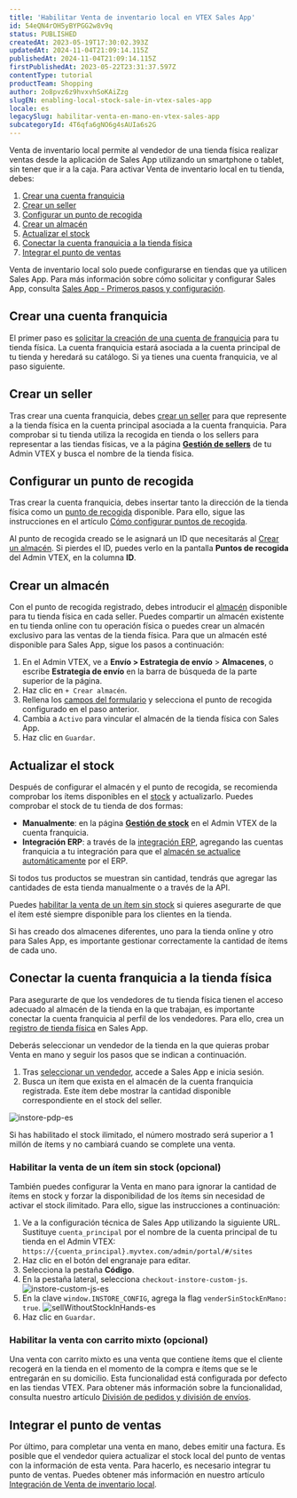 ```yaml
---
title: 'Habilitar Venta de inventario local en VTEX Sales App'
id: 54eQN4rOH5yBYPGG2w8v9q
status: PUBLISHED
createdAt: 2023-05-19T17:30:02.393Z
updatedAt: 2024-11-04T21:09:14.115Z
publishedAt: 2024-11-04T21:09:14.115Z
firstPublishedAt: 2023-05-22T23:31:37.597Z
contentType: tutorial
productTeam: Shopping
author: 2o8pvz6z9hvxvhSoKAiZzg
slugEN: enabling-local-stock-sale-in-vtex-sales-app
locale: es
legacySlug: habilitar-venta-en-mano-en-vtex-sales-app
subcategoryId: 4T6qfa6gNO6g4sAUIa6s2G
---
```


Venta de inventario local permite al vendedor de una tienda física realizar ventas desde la aplicación de Sales App utilizando un smartphone o tablet, sin tener que ir a la caja. Para activar Venta de inventario local en tu tienda, debes:

1. [Crear una cuenta franquicia](#crear-una-cuenta-franquicia)
2. [Crear un seller](#crear-un-seller)
3. [Configurar un punto de recogida](#configurar-un-punto-de-recogida)
4. [Crear un almacén](#crear-un-almacen)
5. [Actualizar el stock](#actualizar-el-stock)
6. [Conectar la cuenta franquicia a la tienda física](#conectar-la-cuenta-franquicia-a-la-tienda-fisica)
7. [Integrar el punto de ventas](#integrar-el-punto-de-ventas)

<div class="alert alert-info">
<p>Venta de inventario local solo puede configurarse en tiendas que ya utilicen Sales App. Para más información sobre cómo solicitar y configurar Sales App, consulta <a href="https://help.vtex.com/es/tracks/instore-primeiros-passos-e-configuracoes--zav76TFEZlAjnyBVL5tRc">Sales App - Primeros pasos y configuración</a>.</p>
</div>

## Crear una cuenta franquicia

El primer paso es [solicitar la creación de una cuenta de franquicia](/es/tracks/instore-primeiros-passos-e-configuracoes--zav76TFEZlAjnyBVL5tRc/eujH0id9Y4WJjjmdazUKd) para tu tienda física. La cuenta franquicia  estará asociada a la cuenta principal de tu tienda y heredará su catálogo. Si ya tienes una cuenta franquicia, ve al paso siguiente.

## Crear un seller

Tras crear una cuenta franquicia, debes [crear un seller](/es/tutorial/adicionar-seller--tutorials_392) para que represente a la tienda física en la cuenta principal asociada a la cuenta franquicia. Para comprobar si tu tienda utiliza la recogida en tienda o los sellers para representar a las tiendas físicas, ve a la página **[Gestión de sellers](/es/tutorial/gerenciamento-de-sellers--6eEiOISwxuAWJ8w6MtK7iv)** de tu Admin VTEX y busca el nombre de la tienda física.

## Configurar un punto de recogida

Tras crear la cuenta franquicia, debes insertar tanto la dirección de la tienda física como un [punto de recogida](/es/tutorial/pontos-de-retirada--2fljn6wLjn8M4lJHA6HP3R) disponible. Para ello, sigue las instrucciones en el artículo [Cómo configurar puntos de recogida](/es/tutorial/pontos-de-retirada--2fljn6wLjn8M4lJHA6HP3R#como-configurar-pontos-de-retirada).

Al punto de recogida creado se le asignará un ID que necesitarás al [Crear un almacén](crear-un-almacen). Si pierdes el ID, puedes verlo en la pantalla **Puntos de recogida** del Admin VTEX, en la columna **ID**.

## Crear un almacén

Con el punto de recogida registrado, debes introducir el [almacén](/es/tutorial/estoque--6oIxvsVDTtGpO7y6zwhGpb) disponible para tu tienda física en cada seller. Puedes compartir un almacén existente en tu tienda online con tu operación física o puedes crear un almacén exclusivo para las ventas de la tienda física. Para que un almacén esté disponible para Sales App, sigue los pasos a continuación:

1. En el Admin VTEX, ve a **Envío > Estrategia de envío** > **Almacenes**, o escribe **Estrategia de envío** en la barra de búsqueda de la parte superior de la página.
2. Haz clic en `+ Crear almacén`.
3. Rellena los [campos del formulario](/es/tutorial/gerenciar-estoque--tutorials_137#campos-de-cadastro) y selecciona el punto de recogida configurado en el paso anterior.
4. Cambia  <i class="fas fa-toggle-on"></i> a `Activo` para vincular el almacén de la tienda física con Sales App.
5. Haz clic en `Guardar`.

## Actualizar el stock

Después de configurar el almacén y el punto de recogida, se recomienda comprobar los ítems disponibles en el [stock](/es/tutorial/gerenciar-itens-em-estoque--tutorials_139) y actualizarlo. Puedes comprobar el stock de tu tienda de dos formas:

* **Manualmente**: en la página **[Gestión de stock](/es/tutorial/gerenciar-itens-em-estoque--tutorials_139)** en el Admin VTEX de la cuenta franquicia.
* **Integración ERP**: a través de la [integración ERP](https://developers.vtex.com/docs/guides/erp-integration-guide), agregando las cuentas franquicia a tu integración para que el [almacén se actualice automáticamente](https://developers.vtex.com/docs/guides/erp-integration-import-inventory#update-sku-inventory) por el ERP.

Si todos tus productos se muestran sin cantidad, tendrás que agregar las cantidades de esta tienda manualmente o a través de la API.

Puedes [habilitar la venta de un ítem sin stock](#habilitar-la-venta-de-un-item-sin-stock-opcional) si quieres asegurarte de que el ítem esté siempre disponible para los clientes en la tienda.

<div class="alert alert-info">
<p>Si has creado dos almacenes diferentes, uno para la tienda online y otro para Sales App, es importante gestionar correctamente la cantidad de ítems de cada uno.</p>
</div>

## Conectar la cuenta franquicia a la tienda física

Para asegurarte de que los vendedores de tu tienda física tienen el acceso adecuado al almacén de la tienda en la que trabajan, es importante conectar la cuenta franquicia al perfil de los vendedores. Para ello, crea un [registro de tienda física](/es/tutorial/loja-fisica-instore-beta--N4M9njT9xomdWD7mQyPt7) en Sales App.

Deberás seleccionar un vendedor de la tienda en la que quieras probar Venta en mano y seguir los pasos que se indican a continuación.

1. Tras [seleccionar un vendedor](/es/tutorial/vendedores-instore-beta--4rzit1pzp28km4HSDEdrEC), accede a Sales App e inicia sesión.
2. Busca un ítem que exista en el almacén de la cuenta franquicia registrada. Este ítem debe mostrar la cantidad disponible correspondiente en el stock del seller.

![instore-pdp-es](https://images.ctfassets.net/alneenqid6w5/7CtYO9vUzaunI2qO8onP7B/b2feab0b2eb3c3893ed654801743e5cd/image.png)

<div class="alert alert-info">
<p>Si has habilitado el stock ilimitado, el número mostrado será superior a 1 millón de ítems y no cambiará cuando se complete una venta.</p>
</div>

### Habilitar la venta de un ítem sin stock (opcional)

También puedes configurar la Venta en mano para ignorar la cantidad de ítems en stock y forzar la disponibilidad de los ítems sin necesidad de activar el stock ilimitado. Para ello, sigue las instrucciones a continuación:

1. Ve a la configuración técnica de Sales App utilizando la siguiente URL. Sustituye `cuenta_principal` por el nombre de la cuenta principal de tu tienda en el Admin VTEX:
```https://{cuenta_principal}.myvtex.com/admin/portal/#/sites```
2. Haz clic en el botón del engranaje <i class="fas fa-cog"></i> para editar.
3. Selecciona la pestaña **Código**.
4. En la pestaña lateral, selecciona `checkout-instore-custom-js`.
![instore-custom-js-es](https://images.ctfassets.net/alneenqid6w5/5a70caO8nFFF25CrSXPXkx/50b77b80f4cba77048ea3454cda557bc/image.png)
5. En la clave `window.INSTORE_CONFIG`, agrega la flag `venderSinStockEnMano: true`.
![sellWithoutStockInHands-es](https://images.ctfassets.net/alneenqid6w5/3yfRFSG0QgIwnXvyxwhsLo/d4f24d0e6eef4783be120f6533c3a6f0/image.png)
6. Haz clic en <i class="fas fa-save"></i> `Guardar`.

### Habilitar la venta con carrito mixto (opcional)

Una venta con carrito mixto es una venta que contiene ítems que el cliente recogerá en la tienda en el momento de la compra e ítems que se le entregarán en su domicilio. Esta funcionalidad está configurada por defecto en las tiendas VTEX. Para obtener más información sobre la funcionalidad, consulta nuestro artículo [División de pedidos y división de envíos](/es/tutorial/divisao-de-pedidos-e-divisao-de-entregas--jQvzA6QgSd51e2p6bthoV).

## Integrar el punto de ventas

Por último, para completar una venta en mano, debes emitir una factura. Es posible que el vendedor quiera actualizar el stock local del punto de ventas con la información de esta venta. Para hacerlo, es necesario integrar tu punto de ventas. Puedes obtener más información en nuestro artículo [Integración de Venta de inventario local](https://developers.vtex.com/docs/guides/integration-vtex-sales-app-local-stock-sale).

